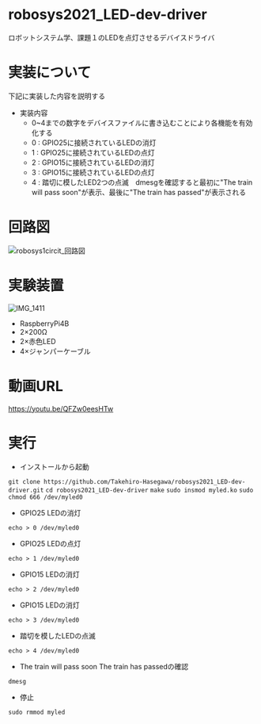 # robosys2021_LED-dev-driver
ロボットシステム学、課題１のLEDを点灯させるデバイスドライバ
# 実装について
下記に実装した内容を説明する
- 実装内容
  - 0~4までの数字をデバイスファイルに書き込むことにより各機能を有効化する
  - 0 : GPIO25に接続されているLEDの消灯
  - 1 : GPIO25に接続されているLEDの点灯
  - 2 : GPIO15に接続されているLEDの消灯
  - 3 : GPIO15に接続されているLEDの点灯
  - 4 : 踏切に模したLED2つの点滅　dmesgを確認すると最初に"The train will pass soon"が表示、最後に"The train has passed"が表示される
# 回路図
![robosys1circit_回路図](https://user-images.githubusercontent.com/39427883/148928572-411a3c62-ca13-4966-b731-75d8fe7f94cb.png)
# 実験装置
![IMG_1411](https://user-images.githubusercontent.com/39427883/148931319-423bfe1c-f42d-47dd-ad72-e175e591f46a.jpeg)

- RaspberryPi4B
- 2×200Ω
- 2×赤色LED
- 4×ジャンパーケーブル

# 動画URL
https://youtu.be/QFZw0eesHTw
# 実行
- インストールから起動

`git clone https://github.com/Takehiro-Hasegawa/robosys2021_LED-dev-driver.git`
`cd robosys2021_LED-dev-driver`
`make`
`sudo insmod myled.ko`
`sudo chmod 666 /dev/myled0`
- GPIO25 LEDの消灯
 
 `echo > 0 /dev/myled0`
- GPIO25 LEDの点灯

 `echo > 1 /dev/myled0`
 - GPIO15 LEDの消灯
 
 `echo > 2 /dev/myled0`
 - GPIO15 LEDの消灯
 
 `echo > 3 /dev/myled0`
 - 踏切を模したLEDの点滅
 
 `echo > 4 /dev/myled0`
 - The train will pass soon The train has passedの確認
 
 `dmesg`
- 停止

`sudo rmmod myled`

